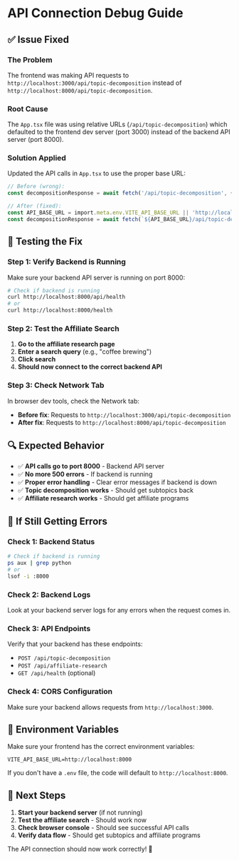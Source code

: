 # API Connection Debug Guide

## ✅ Issue Fixed

### **The Problem**
The frontend was making API requests to `http://localhost:3000/api/topic-decomposition` instead of `http://localhost:8000/api/topic-decomposition`.

### **Root Cause**
The `App.tsx` file was using relative URLs (`/api/topic-decomposition`) which defaulted to the frontend dev server (port 3000) instead of the backend API server (port 8000).

### **Solution Applied**
Updated the API calls in `App.tsx` to use the proper base URL:

```typescript
// Before (wrong):
const decompositionResponse = await fetch('/api/topic-decomposition', {

// After (fixed):
const API_BASE_URL = import.meta.env.VITE_API_BASE_URL || 'http://localhost:8000';
const decompositionResponse = await fetch(`${API_BASE_URL}/api/topic-decomposition`, {
```

## 🧪 Testing the Fix

### Step 1: Verify Backend is Running
Make sure your backend API server is running on port 8000:

```bash
# Check if backend is running
curl http://localhost:8000/api/health
# or
curl http://localhost:8000/health
```

### Step 2: Test the Affiliate Search
1. **Go to the affiliate research page**
2. **Enter a search query** (e.g., "coffee brewing")
3. **Click search**
4. **Should now connect to the correct backend API**

### Step 3: Check Network Tab
In browser dev tools, check the Network tab:
- **Before fix**: Requests to `http://localhost:3000/api/topic-decomposition`
- **After fix**: Requests to `http://localhost:8000/api/topic-decomposition`

## 🔍 Expected Behavior

- ✅ **API calls go to port 8000** - Backend API server
- ✅ **No more 500 errors** - If backend is running
- ✅ **Proper error handling** - Clear error messages if backend is down
- ✅ **Topic decomposition works** - Should get subtopics back
- ✅ **Affiliate research works** - Should get affiliate programs

## 🚨 If Still Getting Errors

### Check 1: Backend Status
```bash
# Check if backend is running
ps aux | grep python
# or
lsof -i :8000
```

### Check 2: Backend Logs
Look at your backend server logs for any errors when the request comes in.

### Check 3: API Endpoints
Verify that your backend has these endpoints:
- `POST /api/topic-decomposition`
- `POST /api/affiliate-research`
- `GET /api/health` (optional)

### Check 4: CORS Configuration
Make sure your backend allows requests from `http://localhost:3000`.

## 📝 Environment Variables

Make sure your frontend has the correct environment variables:

```env
VITE_API_BASE_URL=http://localhost:8000
```

If you don't have a `.env` file, the code will default to `http://localhost:8000`.

## 🎯 Next Steps

1. **Start your backend server** (if not running)
2. **Test the affiliate search** - Should work now
3. **Check browser console** - Should see successful API calls
4. **Verify data flow** - Should get subtopics and affiliate programs

The API connection should now work correctly! 🎉

